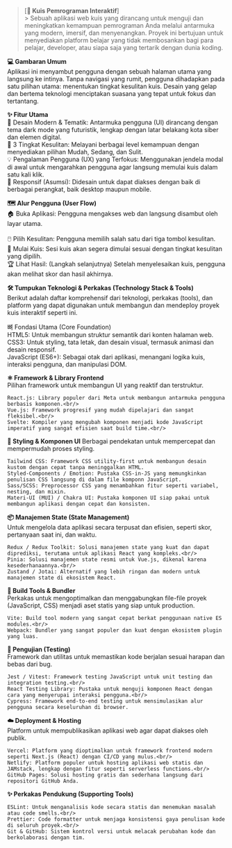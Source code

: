 > [**🚀 Kuis Pemrograman Interaktif**]<br/>
       > Sebuah aplikasi web kuis yang dirancang untuk menguji dan meningkatkan kemampuan pemrograman Anda melalui antarmuka yang modern, imersif, dan menyenangkan. Proyek             ini bertujuan untuk menyediakan platform belajar yang tidak membosankan bagi para pelajar, developer, atau siapa saja yang tertarik dengan dunia koding.
 

**💻 Gambaran Umum**<br/>
        Aplikasi ini menyambut pengguna dengan sebuah halaman utama yang langsung ke intinya. Tanpa navigasi yang rumit, pengguna dihadapkan pada satu pilihan utama:                 menentukan tingkat kesulitan kuis. Desain yang gelap dan bertema teknologi menciptakan suasana yang tepat untuk fokus dan tertantang.


**✨ Fitur Utama**<br/>
        🎨 Desain Modern & Tematik: Antarmuka pengguna (UI) dirancang dengan tema dark mode yang futuristik, lengkap dengan latar belakang kota siber dan elemen digital.<br/>
        🎯 3 Tingkat Kesulitan: Melayani berbagai level kemampuan dengan menyediakan pilihan Mudah, Sedang, dan Sulit.<br/>
        💡 Pengalaman Pengguna (UX) yang Terfokus: Menggunakan jendela modal di awal untuk mengarahkan pengguna agar langsung memulai kuis dalam satu kali klik.<br/>
        📱 Responsif (Asumsi): Didesain untuk dapat diakses dengan baik di berbagai perangkat, baik desktop maupun mobile.

  
**🗺️ Alur Pengguna (User Flow)**<br/>
        🏠 Buka Aplikasi: Pengguna mengakses web dan langsung disambut oleh layar utama.<br/>    
        🖱️ Pilih Kesulitan: Pengguna memilih salah satu dari tiga tombol kesulitan.<br/>
        🧠 Mulai Kuis: Sesi kuis akan segera dimulai sesuai dengan tingkat kesulitan yang dipilih.<br/>
        🏆 Lihat Hasil: (Langkah selanjutnya) Setelah menyelesaikan kuis, pengguna akan melihat skor dan hasil akhirnya.


**🛠️ Tumpukan Teknologi & Perkakas (Technology Stack & Tools)**<br/>
Berikut adalah daftar komprehensif dari teknologi, perkakas (tools), dan platform yang dapat digunakan untuk membangun dan mendeploy proyek kuis interaktif seperti ini.<br/>

뼈 Fondasi Utama (Core Foundation)<br/>
    HTML5: Untuk membangun struktur semantik dari konten halaman web.<br/>
    CSS3: Untuk styling, tata letak, dan desain visual, termasuk animasi dan desain responsif.<br/>
    JavaScript (ES6+): Sebagai otak dari aplikasi, menangani logika kuis, interaksi pengguna, dan manipulasi DOM.

    
**⚛️ Framework & Library Frontend**<br/>
    Pilihan framework untuk membangun UI yang reaktif dan terstruktur.<br/>

    React.js: Library populer dari Meta untuk membangun antarmuka pengguna berbasis komponen.<br/>
    Vue.js: Framework progresif yang mudah dipelajari dan sangat fleksibel.<br/>
    Svelte: Kompiler yang mengubah komponen menjadi kode JavaScript imperatif yang sangat efisien saat build time.<br/>


**🎨 Styling & Komponen UI**
    Berbagai pendekatan untuk mempercepat dan mempermudah proses styling.
    
    Tailwind CSS: Framework CSS utility-first untuk membangun desain kustom dengan cepat tanpa meninggalkan HTML.
    Styled-Components / Emotion: Pustaka CSS-in-JS yang memungkinkan penulisan CSS langsung di dalam file komponn JavaScript.
    Sass/SCSS: Preprocessor CSS yang menambahkan fitur seperti variabel, nesting, dan mixin.
    Materi-UI (MUI) / Chakra UI: Pustaka komponen UI siap pakai untuk membangun aplikasi dengan cepat dan konsisten.


**📦 Manajemen State (State Management)**<br/>
    Untuk mengelola data aplikasi secara terpusat dan efisien, seperti skor, pertanyaan saat ini, dan waktu.<br/>

    Redux / Redux Toolkit: Solusi manajemen state yang kuat dan dapat diprediksi, terutama untuk aplikasi React yang kompleks.<br/>
    Pinia: Solusi manajemen state resmi untuk Vue.js, dikenal karena kesederhanaannya.<br/>
    Zustand / Jotai: Alternatif yang lebih ringan dan modern untuk manajemen state di ekosistem React.


**🚀 Build Tools & Bundler**<br/>
    Perkakas untuk mengoptimalkan dan menggabungkan file-file proyek (JavaScript, CSS) menjadi aset statis yang siap untuk production.<br/>

    Vite: Build tool modern yang sangat cepat berkat penggunaan native ES modules.<br/>
    Webpack: Bundler yang sangat populer dan kuat dengan ekosistem plugin yang luas.


**🧪 Pengujian (Testing)**<br/>
    Framework dan utilitas untuk memastikan kode berjalan sesuai harapan dan bebas dari bug.<br/>

    Jest / Vitest: Framework testing JavaScript untuk unit testing dan integration testing.<br/>
    React Testing Library: Pustaka untuk menguji komponen React dengan cara yang menyerupai interaksi pengguna.<br/>
    Cypress: Framework end-to-end testing untuk mensimulasikan alur pengguna secara keseluruhan di browser.


**☁️ Deployment & Hosting**<br/>
    Platform untuk mempublikasikan aplikasi web agar dapat diakses oleh publik.<br/>

    Vercel: Platform yang dioptimalkan untuk framework frontend modern seperti Next.js (React) dengan CI/CD yang mulus.<br/>
    Netlify: Platform populer untuk hosting aplikasi web statis dan JAMstack, lengkap dengan fitur seperti serverless functions.<br/>
    GitHub Pages: Solusi hosting gratis dan sederhana langsung dari repositori GitHub Anda.


**✨ Perkakas Pendukung (Supporting Tools)**<br/>

    ESLint: Untuk menganalisis kode secara statis dan menemukan masalah atau code smells.<br/>
    Prettier: Code formatter untuk menjaga konsistensi gaya penulisan kode di seluruh proyek.<br/>
    Git & GitHub: Sistem kontrol versi untuk melacak perubahan kode dan berkolaborasi dengan tim.
